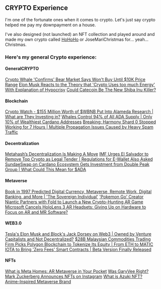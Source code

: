## CRYPTO Experience

I'm one of the fortunate ones when it comes to crypto. Let's just say crypto helped me pay my downpayment on a house.

I've also designed (not launched) an NFT collection and played around and made my own crypto called [HoHoHo](https://bscscan.com/token/0x15298CC571979A3705A16ec008d0Ca1CC4BB1351) or JoseMariChristmas for... yeah... Christmas.

### Here's my general Crypto experience:

#### GeneralCRYPTO

[Crypto Whale 'Confirms' Bear Market Says Won't Buy Until $10K Price Range](https://www.techtimes.com/articles/265731/20210922/crypto-whale-confirms-bear-market-says-wont-buy-until-10k-price-range.htm)
[Elon Musk Reacts to the Theory that 'Crypto Uses too much Energy' With Explanation of Hypocrisy](https://www.techtimes.com/articles/259727/20210430/elon-musk-reacts-to-theory-that-crypto-uses-too-much-energy-with-explanation-of-hypocrisy.htm)
[Could Catecoin Be The New Shiba Inu Killer?](https://www.techvisibility.com/2021/10/31/could-catecoin-be-the-new-shiba-inu-killer/)


#### Blockchain

[Crypto Watch - $155 Million Worth of $WBNB Put Into Alameda Research | What are They Investing in?](https://www.techtimes.com/articles/265046/20210906/crypto-watch-155-million-worth-of-wbnb-put-into-alameda-research-what-are-they-investing-in.htm)
[Whales Control 94% of All ADA Supply | Only 10% of Wealthiest Cardano Addresses](https://cardanofeed.com/whales-control-94-of-all-ada-supply-only-10-of-wealthiest-cardano-addresses-27631.html)
[Breaking: Harmony Shard 0 Stopped Working for 7 Hours | Multiple Propagation Issues Caused by Heavy Spam Traffic](https://www.techtimes.com/articles/270569/20220114/breaking-harmony-shard-0-stopped-working-7-hours-multiple-propagation.htm)


#### Decentralization

[Metahash’s Decentralization Is Making A Move](https://www.techvisibility.com/2021/04/30/metahashs-decentralization-is-making-a-move/)
[IMF Urges El Salvador to Remove Top Crypto as Legal Tender | Regulations for E-Wallet Also Asked](https://www.techtimes.com/articles/271020/20220125/imf-urges-el-salvador-to-remove-top-crypto-as-legal-tender-regulations-for-e-wallet-also-asked.htm)
[SundaeSwap on Cardano Ecosystem Gets Investment from Double Peak Group | What Could This Mean for $ADA](https://www.techtimes.com/articles/265679/20210922/sundaeswap-on-cardano-ecosystem-gets-investment-from-double-peak-group-what-could-this-mean-for-ada.htm)


#### Metaverse

[Book in 1997 Predicted Digital Currency, Metaverse, Remote Work, Digital Banking, and More | 'The Sovereign Individual'](https://www.techtimes.com/articles/270028/20220104/book-in-1997-predicted-digital-currency-metaverse-remote-work-digital-banking-and-more-the-sovereign-individual.htm)
['Pokemon Go' Creator Niantic Partners with Fold to Launch a New Crypto-Hunting AR Game](https://www.techtimes.com/articles/268737/20211130/pokemon-go-creator-niantic-partners-with-fold-to-launch-a-new-crypto-hunting-ar-game.htm)
[Microsoft Cancels HoloLens 3 AR Headsets: Giving Up on Hardware to Focus on AR and MR Software?](https://www.techtimes.com/articles/271360/20220203/microsoft-cancels-hololens-3-ar-headsets-giving-up-on-hardware-to-focus-on-ar-and-mr-software.htm)


#### WEB3.0

[Tesla's Elon Musk and Block's Jack Dorsey on Web3 | Owned by Venture Capitalists and Not Decentralized?](https://www.techtimes.com/articles/269624/20211221/teslas-elon-musk-blocks-jack-dorsey-web3-owned-venture-capitalists.htm)
[$28B Malaysian Commodities Trading Firm Picks Polygon Blockchain to Tokenize Its Equity | From ETH to MATIC](https://www.techtimes.com/articles/267658/20211106/28b-malaysian-commodities-trading-firm-picks-polygon-blockchain-to-tokenize-its-equity-from-eth-to-matic.htm)
[IOTA to Bring 'Zero Fees' Smart Contracts | Beta Version Finally Released](https://www.techtimes.com/articles/266946/20211021/iota-to-bring-zero-fees-smart-contracts-beta-version-finally-released.htm)


#### NFTs

[What is Meta Homes: AR Metaverse in Your Pocket](https://www.metaroids.com/learn/what-is-meta-homes-ar-metaverse-in-your-pocket/)
[Was GaryVee Right? Mark Zuckerberg Announces NFTs on Instagram](https://www.techtimes.com/articles/273039/20220316/was-garyvee-right-mark-zuckerberg-announces-nfts-on-instagram.htm)
[What is Azuki NFT? Anime-Inspired Metaverse Brand](https://www.metaroids.com/learn/what-is-azuki-nft/)
